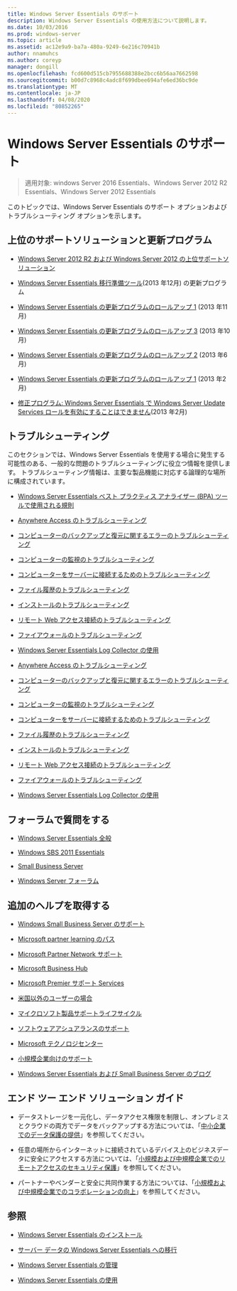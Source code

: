 ```yaml
---
title: Windows Server Essentials のサポート
description: Windows Server Essentials の使用方法について説明します。
ms.date: 10/03/2016
ms.prod: windows-server
ms.topic: article
ms.assetid: ac12e9a9-ba7a-480a-9249-6e216c70941b
author: nnamuhcs
ms.author: coreyp
manager: dongill
ms.openlocfilehash: fcd600d515cb7955688388e2bcc6b56aa7662598
ms.sourcegitcommit: b00d7c8968c4adc8f699dbee694afe6ed36bc9de
ms.translationtype: MT
ms.contentlocale: ja-JP
ms.lasthandoff: 04/08/2020
ms.locfileid: "80852265"
---
```

# <a name="support-windows-server-essentials"></a>Windows Server Essentials のサポート

>適用対象: windows Server 2016 Essentials、Windows Server 2012 R2 Essentials、Windows Server 2012 Essentials

このトピックでは、Windows Server Essentials のサポート オプションおよびトラブルシューティング オプションを示します。  
  
##  <a name="top-support-solutions-and-updates"></a><a name="BKMK_Top"></a>上位のサポートソリューションと更新プログラム  
  
-   [Windows Server 2012 R2 および Windows Server 2012 の上位サポートソリューション](https://blogs.technet.com/b/topsupportsolutions/archive/2014/02/04/top-support-solutions-for-microsoft-windows-server-2012.aspx)  
  
-   [Windows Server Essentials 移行準備ツール](https://support.microsoft.com/kb/2908176)(2013 年12月) の更新プログラム  
  
-   [Windows Server Essentials の更新プログラムのロールアップ 1](https://support.microsoft.com/kb/2887595) (2013 年11月)  
  
-   [Windows Server Essentials の更新プログラムのロールアップ 3](https://support.microsoft.com/kb/2862551) (2013 年10月)  
  
-   [Windows Server Essentials の更新プログラムのロールアップ 2](https://support.microsoft.com/kb/2824160) (2013 年6月)  
  
-   [Windows Server Essentials の更新プログラムのロールアップ 1](https://support.microsoft.com/kb/2781267) (2013 年2月)  
  
-   [修正プログラム: Windows Server Essentials で Windows Server Update Services ロールを有効にすることはできません](https://support.microsoft.com/kb/2762663)(2013 年2月)  
  
## <a name="troubleshoot"></a>トラブルシューティング  
 このセクションでは、Windows Server Essentials を使用する場合に発生する可能性のある、一般的な問題のトラブルシューティングに役立つ情報を提供します。 トラブルシューティング情報は、主要な製品機能に対応する論理的な場所に構成されています。  
  
-   [Windows Server Essentials ベスト プラクティス アナライザー (BPA) ツールで使用される規則](../migrate/Rules-used-by-the-Windows-Server-Essentials-Best-Practices-Analyzer--BPA--Tool.md)  
  

-   [Anywhere Access のトラブルシューティング](Troubleshoot-Anywhere-Access-in-Windows-Server-Essentials.md)  
  
-   [コンピューターのバックアップと復元に関するエラーのトラブルシューティング](Troubleshoot-computer-backup-and-restore-errors-in-Windows-Server-Essentials.md)  
  
-   [コンピューターの監視のトラブルシューティング](Troubleshoot-computer-monitoring-in-Windows-Server-Essentials.md)  
  
-   [コンピューターをサーバーに接続するためのトラブルシューティング](Troubleshoot-connecting-computers-to-the-server-in-Windows-Server-Essentials.md)  
  
-   [ファイル履歴のトラブルシューティング](Troubleshoot-File-History-in-Windows-Server-Essentials.md)  
  
-   [インストールのトラブルシューティング](Troubleshoot-Windows-Server-Essentials-installation.md)  
  
-   [リモート Web アクセス接続のトラブルシューティング](Troubleshoot-Remote-Web-Access-connectivity-in-Windows-Server-Essentials.md)  
  
-   [ファイアウォールのトラブルシューティング](Troubleshoot-your-firewall-in-Windows-Server-Essentials.md)  
  
-   [Windows Server Essentials Log Collector の使用](Use-the-Windows-Server-Essentials-Log-Collector.md)  

-   [Anywhere Access のトラブルシューティング](../support/Troubleshoot-Anywhere-Access-in-Windows-Server-Essentials.md)  
  
-   [コンピューターのバックアップと復元に関するエラーのトラブルシューティング](../support/Troubleshoot-computer-backup-and-restore-errors-in-Windows-Server-Essentials.md)  
  
-   [コンピューターの監視のトラブルシューティング](../support/Troubleshoot-computer-monitoring-in-Windows-Server-Essentials.md)  
  
-   [コンピューターをサーバーに接続するためのトラブルシューティング](../support/Troubleshoot-connecting-computers-to-the-server-in-Windows-Server-Essentials.md)  
  
-   [ファイル履歴のトラブルシューティング](../support/Troubleshoot-File-History-in-Windows-Server-Essentials.md)  
  
-   [インストールのトラブルシューティング](../support/Troubleshoot-Windows-Server-Essentials-installation.md)  
  
-   [リモート Web アクセス接続のトラブルシューティング](../support/Troubleshoot-Remote-Web-Access-connectivity-in-Windows-Server-Essentials.md)  
  
-   [ファイアウォールのトラブルシューティング](../support/Troubleshoot-your-firewall-in-Windows-Server-Essentials.md)  
  
-   [Windows Server Essentials Log Collector の使用](../support/Use-the-Windows-Server-Essentials-Log-Collector.md)  

  
## <a name="ask-a-question-in-the-forums"></a>フォーラムで質問をする  
  
-   [Windows Server Essentials 全般](https://social.technet.microsoft.com/Forums/windowsserver/home?forum=winserveressentials)  
  
-   [Windows SBS 2011 Essentials](https://social.technet.microsoft.com/Forums/home?forum=smallbusinessserver2011essentials)  
  
-   [Small Business Server](https://social.technet.microsoft.com/Forums/home?forum=smallbusinessserver)  
  
-   [Windows Server フォーラム](https://social.technet.microsoft.com/Forums/windowsserver/home?category=windowsserver)  
  
## <a name="get-additional-help"></a>追加のヘルプを取得する  
  
-   [Windows Small Business Server のサポート](https://support.microsoft.com/oas/default.aspx?gprid=1167&st=1&wfxredirect=1&sd=gn)  
  
-   [Microsoft partner learning のパス](https://mspartnerlp.mspartner.microsoft.com/LearningPath/LearningPath/DLPaths?trackId=559&rowId=1078&trackPathId=6605)  
  
-   [Microsoft Partner Network サポート](https://mspartner.microsoft.com/en/us/Pages/Support/get-support.aspx)  
  
-   [Microsoft Business Hub](http://www.microsoftbusinesshub.com/Gigya/Insider)  
  
-   [Microsoft Premier サポート Services](https://www.microsoft.com/microsoftservices/support.aspx)  
  
-   [米国以外のユーザーの場合](https://support.microsoft.com/common/international.aspx?&sd=tech)  
  
-   [マイクロソフト製品サポートライフサイクル](https://support.microsoft.com/lifecycle/)  
  
-   [ソフトウェアアシュアランスのサポート](https://support.microsoft.com/default.aspx?scid=fh;%5Bln%5D;SoftAssurance)  
  
-   [Microsoft テクノロジセンター](https://www.microsoft.com/mtc/default.aspx)  
  
-   [小規模企業向けのサポート](https://smallbusiness.support.microsoft.com/contact)  
  
-   [Windows Server Essentials および Small Business Server のブログ](https://blogs.technet.com/b/sbs/)  
  
## <a name="end-to-end-solution-guides"></a>エンド ツー エンド ソリューション ガイド  
  
-    データストレージを一元化し、データアクセス権限を制限し、オンプレミスとクラウドの両方でデータをバックアップする方法については、「[中小企業でのデータ保護の提供](https://technet.microsoft.com/library/dn582043.aspx)」を参照してください。  
  
-    任意の場所からインターネットに接続されているデバイス上のビジネスデータに安全にアクセスする方法については、「[小規模および中規模企業でのリモートアクセスのセキュリティ保護](https://technet.microsoft.com/library/dn629457.aspx)」を参照してください。  
  
-    パートナーやベンダーと安全に共同作業する方法については、「[小規模および中規模企業でのコラボレーションの向上](https://technet.microsoft.com/library/dn747893.aspx)」を参照してください。  
  
## <a name="see-also"></a>参照  
  
-   [Windows Server Essentials のインストール](../install/Install-Windows-Server-Essentials.md)  
  
-   [サーバー データの Windows Server Essentials への移行](../migrate/Migrate-Server-Data-to-Windows-Server-Essentials.md)  
  
-   [Windows Server Essentials の管理](../manage/Manage-Windows-Server-Essentials.md)  
  
-   [Windows Server Essentials の使用](../use/Use-Windows-Server-Essentials.md)
